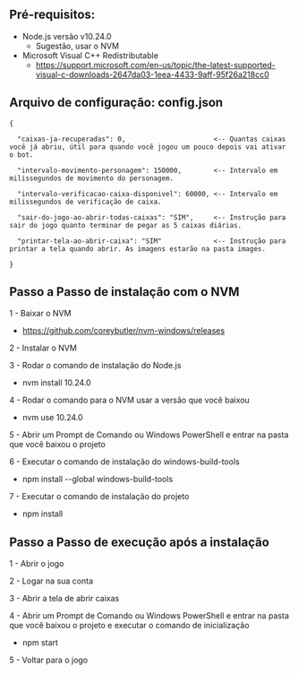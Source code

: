 ## Pré-requisitos:

- Node.js versão v10.24.0
  - Sugestão, usar o NVM
- Microsoft Visual C++ Redistributable
  - https://support.microsoft.com/en-us/topic/the-latest-supported-visual-c-downloads-2647da03-1eea-4433-9aff-95f26a218cc0

## Arquivo de configuração: config.json

```
{

  "caixas-ja-recuperadas": 0,                      <-- Quantas caixas você já abriu, útil para quando você jogou um pouco depois vai ativar o bot.

  "intervalo-movimento-personagem": 150000,        <-- Intervalo em milissegundos de movimento do personagem.

  "intervalo-verificacao-caixa-disponivel": 60000, <-- Intervalo em milissegundos de verificação de caixa.

  "sair-do-jogo-ao-abrir-todas-caixas": "SIM",     <-- Instrução para sair do jogo quanto terminar de pegar as 5 caixas diárias.

  "printar-tela-ao-abrir-caixa": "SIM"             <-- Instrução para printar a tela quando abrir. As imagens estarão na pasta images.

}
```

## Passo a Passo de instalação com o NVM
1 - Baixar o NVM
  - https://github.com/coreybutler/nvm-windows/releases

2 - Instalar o NVM

3 - Rodar o comando de instalação do Node.js
  - nvm install 10.24.0

4 - Rodar o comando para o NVM usar a versão que você baixou
  - nvm use 10.24.0

5 - Abrir um Prompt de Comando ou Windows PowerShell e entrar na pasta que você baixou o projeto

6 - Executar o comando de instalação do windows-build-tools
  - npm install --global windows-build-tools

7 - Executar o comando de instalação do projeto
  - npm install

## Passo a Passo de execução após a instalação

1 - Abrir o jogo

2 - Logar na sua conta

3 - Abrir a tela de abrir caixas

4 - Abrir um Prompt de Comando ou Windows PowerShell e entrar na pasta que você baixou o projeto e executar o comando de inicialização
  - npm start

5 - Voltar para o jogo